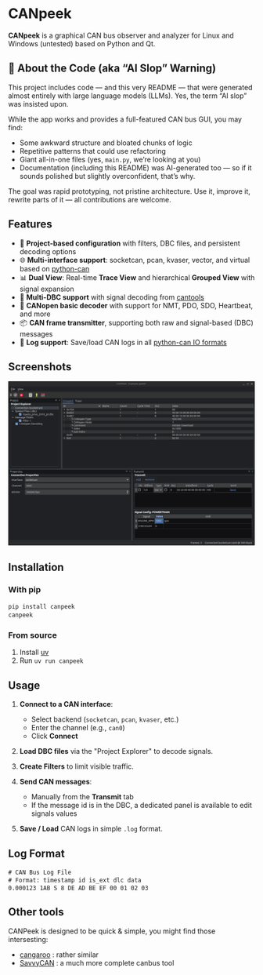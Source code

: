 # CANpeek

**CANpeek** is a graphical CAN bus observer and analyzer for Linux and Windows (untested) based on Python and Qt.

## 🤖 About the Code (aka “AI Slop” Warning)

This project includes code — and this very README — that were generated almost entirely with large language models (LLMs). Yes, the term “AI slop” was insisted upon.

While the app works and provides a full-featured CAN bus GUI, you may find:

* Some awkward structure and bloated chunks of logic
* Repetitive patterns that could use refactoring
* Giant all-in-one files (yes, `main.py`, we’re looking at you)
* Documentation (including this README) was AI-generated too — so if it sounds polished but slightly overconfident, that’s why.

The goal was rapid prototyping, not pristine architecture. Use it, improve it, rewrite parts of it — all contributions are welcome.

## Features

- 🧩 **Project-based configuration** with filters, DBC files, and persistent decoding options
- 🌐 **Multi-interface support**: socketcan, pcan, kvaser, vector, and virtual based on [python-can](https://python-can.readthedocs.io/en/stable/configuration.html#interface-names)
- 📊 **Dual View**: Real-time **Trace View** and hierarchical **Grouped View** with signal expansion
- 📁 **Multi-DBC support** with signal decoding from [cantools](https://github.com/cantools/cantools)
- 🧠 **CANopen basic decoder** with support for NMT, PDO, SDO, Heartbeat, and more
- 📦 **CAN frame transmitter**, supporting both raw and signal-based (DBC) messages 
- 📜 **Log support**: Save/load CAN logs in all [python-can IO formats](https://python-can.readthedocs.io/en/stable/file_io.html)

## Screenshots

![screenshot](https://raw.githubusercontent.com/denis-jullien/CANPeek/refs/heads/master/screenshot.png)

## Installation

### With pip

```bash
pip install canpeek
canpeek
```

### From source

1. Install [uv](https://github.com/astral-sh/uv)
2. Run `uv run canpeek`

## Usage

1. **Connect to a CAN interface**:

   * Select backend (`socketcan`, `pcan`, `kvaser`, etc.)
   * Enter the channel (e.g., `can0`)
   * Click **Connect**

2. **Load DBC files** via the "Project Explorer" to decode signals.

3. **Create Filters** to limit visible traffic.

4. **Send CAN messages**:

   * Manually from the **Transmit** tab
   * If the message id is in the DBC, a dedicated panel is available to edit signals values

5. **Save / Load** CAN logs in simple `.log` format.

## Log Format

```text
# CAN Bus Log File
# Format: timestamp id is_ext dlc data
0.000123 1AB S 8 DE AD BE EF 00 01 02 03
```

## Other tools 

CANPeek is designed to be quick & simple, you might find those intersesting:

 * [cangaroo](https://github.com/normaldotcom/cangaroo) : rather similar
 * [SavvyCAN](https://github.com/collin80/SavvyCAN) : a much more complete canbus tool
